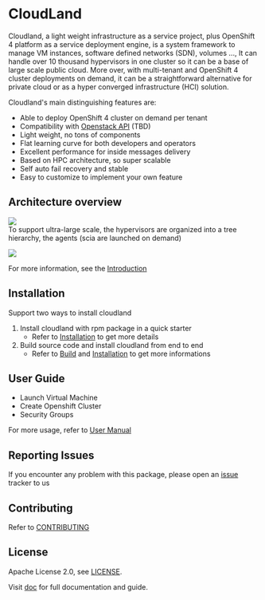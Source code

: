 # CloudLand
Cloudland, a light weight infrastructure as a service project, plus OpenShift 4 platform as a service deployment engine, is a system framework to manage VM instances, software defined networks (SDN), volumes ..., It can handle over 10 thousand hypervisors in one cluster so it can be a base of large scale public cloud. More over, with multi-tenant and OpenShift 4 cluster deployments on demand, it can be a straightforward alternative for private cloud or as a hyper converged infrastructure (HCI) solution.

Cloudland's main distinguishing features are:
- Able to deploy OpenShift 4 cluster on demand per tenant
- Compatibility with [Openstack API](https://ibm.github.io/cloudland/) (TBD)
- Light weight, no tons of components
- Flat learning curve for both developers and operators
- Excellent performance for inside messages delivery
- Based on HPC architecture, so super scalable
- Self auto fail recovery and stable
- Easy to customize to implement your own feature

## Architecture overview
![](https://raw.githubusercontent.com/wiki/IBM/cloudland/images/architecture.svg?sanitize=true)   
To support ultra-large scale, the hypervisors are organized into a tree hierarchy, the agents (scia are launched on demand)   

![](https://raw.githubusercontent.com/wiki/IBM/cloudland/images/tree.svg?sanitize=true)

For more information, see the [Introduction](https://github.com/IBM/cloudland/blob/master/doc/Introduction.md)

## Installation

Support two ways to install cloudland

1. Install cloudland with rpm package in a quick starter
   - Refer to [Installation](https://github.com/IBM/cloudland/blob/master/doc/Installation.md) to get more details
2. Build source code and install cloudland from end to end
   - Refer to [Build](https://github.com/IBM/cloudland/blob/master/doc/Build.md) and [Installation](https://github.com/IBM/cloudland/blob/master/doc/Installation.md) to get more informations

## User Guide

- Launch Virtual Machine
- Create Openshift Cluster
- Security Groups


For more usage, refer to [User Manual](https://github.com/IBM/cloudland/blob/master/doc/Manual.md)

## Reporting Issues

If you encounter any problem with this package, please open an [issue](https://github.com/IBM/cloudland/issues) tracker to us

## Contributing

Refer to [CONTRIBUTING](https://github.com/IBM/cloudland/blob/master/doc/Contribution.md)

## License

Apache License 2.0, see [LICENSE](https://github.com/IBM/cloudland/blob/master/LICENSE).

Visit [doc](https://github.com/IBM/cloudland/tree/master/doc) for full documentation and guide.




